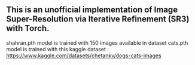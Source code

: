 This is an unofficial implementation of Image Super-Resolution via Iterative Refinement (SR3) with Torch.
---
shahran.pth model is trained with 150 images available in dataset
cats.pth model is trained with this kaggle dataset : https://www.kaggle.com/datasets/chetankv/dogs-cats-images
